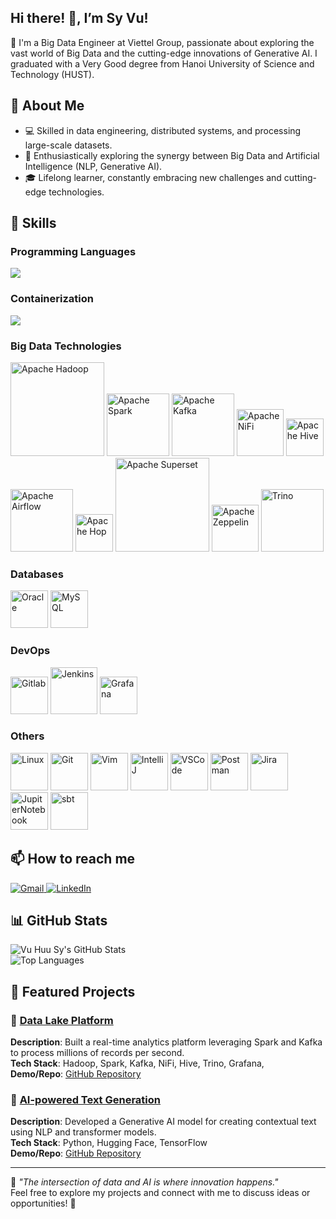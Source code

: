 

## Hi there! 👋, I’m Sy Vu!

🚀 I'm a Big Data Engineer at Viettel Group, passionate about exploring the vast world of Big Data and the cutting-edge innovations of Generative AI. I graduated with a Very Good degree from Hanoi University of Science and Technology (HUST).


## 📌 About Me  
- 💻 Skilled in data engineering, distributed systems, and processing large-scale datasets.
- 🧠 Enthusiastically exploring the synergy between Big Data and Artificial Intelligence (NLP, Generative AI).
- 🎓 Lifelong learner, constantly embracing new challenges and cutting-edge technologies.


## 🔧 Skills  

### Programming Languages
<p align="left">
  <a href="https://skillicons.dev">
    <img src="https://skillicons.dev/icons?i=scala,py" />
  </a>
</p>

### Containerization

<p align="left">
  <a href="https://skillicons.dev">
    <img src="https://skillicons.dev/icons?i=docker,kubernetes" />
  </a>
</p>

### Big Data Technologies

<p align="left">
  <img src="https://www.apache.org/logos/originals/hadoop.svg" alt="Apache Hadoop" width="150"/>
  <img src="https://www.apache.org/logos/res/spark/spark_highres.png" alt="Apache Spark" width="100"/>
  <img src="https://www.apache.org/logos/originals/kafka.svg" alt="Apache Kafka" width="100"/>
  <img src="https://www.apache.org/logos/originals/nifi.svg" alt="Apache NiFi" width="75"/>
  <img src="https://www.apache.org/logos/originals/hive.svg" alt="Apache Hive" width="60"/>
  <img src="https://www.apache.org/logos/originals/airflow-1.svg" alt="Apache Airflow" width="100"/>
  <img src="https://www.apache.org/logos/originals/hop.svg" alt="Apache Hop" width="60"/>
  <img src="https://www.apache.org/logos/originals/superset-1.svg" alt="Apache Superset" width="150"/>
  <img src="https://www.apache.org/logos/originals/zeppelin-1.svg" alt="Apache Zeppelin" width="75"/>
  <img src="https://upload.wikimedia.org/wikipedia/commons/5/57/Trino-logo-w-bk.svg" alt="Trino" width="100"/>
  
  
</p>

### Databases

<p align="left">
  <img src="https://raw.githubusercontent.com/marwin1991/profile-technology-icons/refs/heads/main/icons/oracle.png" alt="Oracle" width="60"/>
  <img src="https://raw.githubusercontent.com/marwin1991/profile-technology-icons/refs/heads/main/icons/mysql.png" alt="MySQL" width="60"/>
  
  
</p>

### DevOps
<p align="left">
  <img src="https://raw.githubusercontent.com/marwin1991/profile-technology-icons/refs/heads/main/icons/gitlab.png" alt="Gitlab" width="60"/>
  <img src="https://raw.githubusercontent.com/marwin1991/profile-technology-icons/refs/heads/main/icons/jenkins.png" alt="Jenkins" width="75"/>
  <img src="https://raw.githubusercontent.com/marwin1991/profile-technology-icons/refs/heads/main/icons/grafana.png" alt="Grafana" width="60"/>
</p>


### Others

<p align="left">
  <img src="https://raw.githubusercontent.com/marwin1991/profile-technology-icons/refs/heads/main/icons/linux.png" alt="Linux" width="60"/>
  <img src="https://raw.githubusercontent.com/marwin1991/profile-technology-icons/refs/heads/main/icons/git.png" alt="Git" width="60"/>
  <img src="https://raw.githubusercontent.com/marwin1991/profile-technology-icons/refs/heads/main/icons/vim.png" alt="Vim" width="60"/>
  <img src="https://raw.githubusercontent.com/marwin1991/profile-technology-icons/refs/heads/main/icons/intellij.png" alt="IntelliJ" width="60"/>
  <img src="https://raw.githubusercontent.com/marwin1991/profile-technology-icons/refs/heads/main/icons/visual_studio_code.png" alt="VSCode" width="60"/>
  <img src="https://raw.githubusercontent.com/marwin1991/profile-technology-icons/refs/heads/main/icons/postman.png" alt="Postman" width="60"/>
  <img src="https://raw.githubusercontent.com/marwin1991/profile-technology-icons/refs/heads/main/icons/jira.png" alt="Jira" width="60"/>
  <img src="https://raw.githubusercontent.com/marwin1991/profile-technology-icons/refs/heads/main/icons/jupyter_notebook.png" alt="JupiterNotebook" width="60"/>
  <img src="https://raw.githubusercontent.com/marwin1991/profile-technology-icons/refs/heads/main/icons/sbt.png" alt="sbt" width="60"/> 
</p>


## 📫 How to reach me

<p align="left">
  <a href="mailto:syvh.de@gmail.com" target="_blank">
    <img src="https://skillicons.dev/icons?i=gmail" alt="Gmail" />
  </a>
  <a href="https://www.linkedin.com/in/vu-huu-sy/" target="_blank">
    <img src="https://skillicons.dev/icons?i=linkedin" alt="LinkedIn" />
  </a>
</p>



## 📊 GitHub Stats  

![Vu Huu Sy's GitHub Stats](https://github-readme-stats.vercel.app/api?username=vuhuusy&show_icons=true&theme=radical)  
![Top Languages](https://github-readme-stats.vercel.app/api/top-langs/?username=vuhuusy&layout=compact&theme=radical)  


## 🌟 Featured Projects  

### 🔹 [Data Lake Platform](#)  
**Description**: Built a real-time analytics platform leveraging Spark and Kafka to process millions of records per second.  
**Tech Stack**: Hadoop, Spark, Kafka, NiFi, Hive, Trino, Grafana,  
**Demo/Repo**: [GitHub Repository](#)  

### 🔹 [AI-powered Text Generation](#)  
**Description**: Developed a Generative AI model for creating contextual text using NLP and transformer models.  
**Tech Stack**: Python, Hugging Face, TensorFlow  
**Demo/Repo**: [GitHub Repository](#)  

---

📖 *"The intersection of data and AI is where innovation happens."*  
Feel free to explore my projects and connect with me to discuss ideas or opportunities! 🚀  
